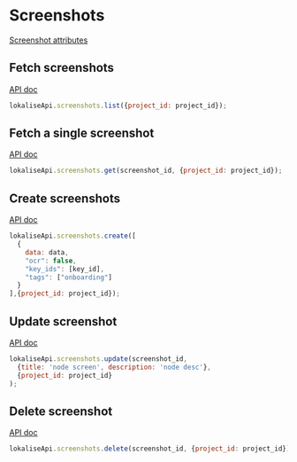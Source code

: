 # Screenshots

[Screenshot attributes](https://app.lokalise.com/api2docs/curl/#resource-screenshots)

## Fetch screenshots

[API doc](https://app.lokalise.com/api2docs/curl/#transition-list-all-screenshots-get)

```js
lokaliseApi.screenshots.list({project_id: project_id});
```

## Fetch a single screenshot

[API doc](https://app.lokalise.com/api2docs/curl/#transition-retrieve-a-screenshot-get)

```js
lokaliseApi.screenshots.get(screenshot_id, {project_id: project_id});
```

## Create screenshots

[API doc](https://app.lokalise.com/api2docs/curl/#transition-create-screenshots-post)

```js
lokaliseApi.screenshots.create([
  {
    data: data,
    "ocr": false,
    "key_ids": [key_id],
    "tags": ["onboarding"]
  }
],{project_id: project_id});
```

## Update screenshot

[API doc](https://app.lokalise.com/api2docs/curl/#transition-update-a-screenshot-put)

```js
lokaliseApi.screenshots.update(screenshot_id,
  {title: 'node screen', description: 'node desc'},
  {project_id: project_id}
);
```

## Delete screenshot

[API doc](https://app.lokalise.com/api2docs/curl/#transition-delete-a-screenshot-delete)

```js
lokaliseApi.screenshots.delete(screenshot_id, {project_id: project_id});
```
